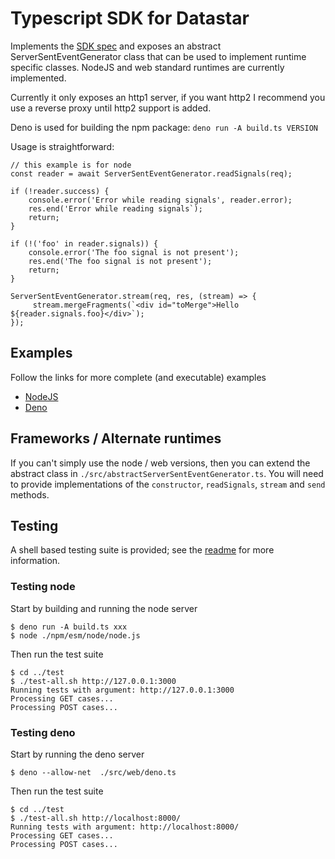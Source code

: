 # Typescript SDK for Datastar

Implements the [SDK spec](../README.md) and exposes an abstract
ServerSentEventGenerator class that can be used to implement runtime specific
classes. NodeJS and web standard runtimes are currently implemented.

Currently it only exposes an http1 server, if you want http2 I recommend you use
a reverse proxy until http2 support is added.

Deno is used for building the npm package: `deno run -A build.ts VERSION`

Usage is straightforward:

```
// this example is for node
const reader = await ServerSentEventGenerator.readSignals(req);

if (!reader.success) {
    console.error('Error while reading signals', reader.error);
    res.end('Error while reading signals`);
    return;
}

if (!('foo' in reader.signals)) {
    console.error('The foo signal is not present');
    res.end('The foo signal is not present');
    return;
}

ServerSentEventGenerator.stream(req, res, (stream) => {
     stream.mergeFragments(`<div id="toMerge">Hello ${reader.signals.foo}</div>`);
});
```

## Examples

Follow the links for more complete (and executable) examples

- [NodeJS](./examples/node.ts)
- [Deno](./examples/deno.ts)

## Frameworks / Alternate runtimes

If you can't simply use the node / web versions, then you can extend the abstract
class in `./src/abstractServerSentEventGenerator.ts`. You will need to provide
implementations of the `constructor`, `readSignals`, `stream` and `send`
methods.

## Testing

A shell based testing suite is provided; see the [readme](../test/README.md) for
more information.

### Testing node

Start by building and running the node server

```
$ deno run -A build.ts xxx
$ node ./npm/esm/node/node.js
```

Then run the test suite

```
$ cd ../test
$ ./test-all.sh http://127.0.0.1:3000
Running tests with argument: http://127.0.0.1:3000
Processing GET cases...
Processing POST cases...
```

### Testing deno

Start by running the deno server

```
$ deno --allow-net  ./src/web/deno.ts
```

Then run the test suite

```
$ cd ../test
$ ./test-all.sh http://localhost:8000/
Running tests with argument: http://localhost:8000/
Processing GET cases...
Processing POST cases...
```
